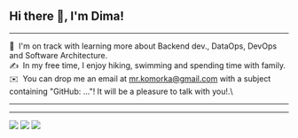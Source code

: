 ## Hi there 👋, I'm Dima!

---

🌱 &nbsp;I'm on track with learning more about Backend dev., DataOps, DevOps and Software Architecture.\
✍️ &nbsp;In my free time, I enjoy hiking, swimming and spending time with family.\
✉️ &nbsp;You can drop me an email at mr.komorka@gmail.com with a subject containing "GitHub: ..."! It will be a pleasure to talk with you!.\

---

---

![](https://github-profile-summary-cards.vercel.app/api/cards/profile-details?username=komorkaaa&theme=dracula)
![](https://github-profile-summary-cards.vercel.app/api/cards/repos-per-language?username=komorkaaa&theme=dracula)
![](https://github-profile-summary-cards.vercel.app/api/cards/most-commit-language?username=komorkaaa&theme=dracula)
